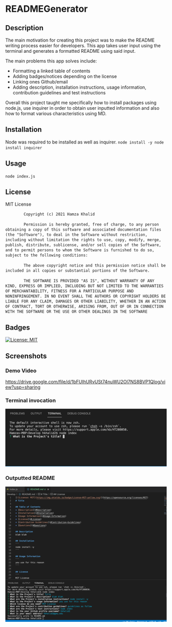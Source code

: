 # READMEGenerator

## Description
The main motivation for creating this project was to make the README writing process easier for developers. This app takes user input using the terminal and generates a formatted README using said input. 

The main problems this app solves include:
* Formatting a linked table of contents 
* Adding badges/notices depending on the license 
* Linking ones Github/email 
* Adding description, installation instructions, usage information, contribution guidelines and test instructions

Overall this project taught me specifically how to install packages using node.js, use inquirer in order to obtain user inputted information and also how to format various characteristics using MD. 

## Installation
Node was required to be installed as well as inquirer.
``node install -y
  node install inquirer``

## Usage
``node index.js``

## License 
MIT License

            Copyright (c) 2021 Hamza Khalid
            
            Permission is hereby granted, free of charge, to any person obtaining a copy of this software and associated documentation files (the "Software"), to deal in the Software without restriction, including without limitation the rights to use, copy, modify, merge, publish, distribute, sublicense, and/or sell copies of the Software, and to permit persons to whom the Software is furnished to do so, subject to the following conditions:
            
            The above copyright notice and this permission notice shall be included in all copies or substantial portions of the Software.
            
            THE SOFTWARE IS PROVIDED "AS IS", WITHOUT WARRANTY OF ANY KIND, EXPRESS OR IMPLIED, INCLUDING BUT NOT LIMITED TO THE WARRANTIES OF MERCHANTABILITY, FITNESS FOR A PARTICULAR PURPOSE AND NONINFRINGEMENT. IN NO EVENT SHALL THE AUTHORS OR COPYRIGHT HOLDERS BE LIABLE FOR ANY CLAIM, DAMAGES OR OTHER LIABILITY, WHETHER IN AN ACTION OF CONTRACT, TORT OR OTHERWISE, ARISING FROM, OUT OF OR IN CONNECTION WITH THE SOFTWARE OR THE USE OR OTHER DEALINGS IN THE SOFTWARE
            
## Badges
[![License: MIT](https://img.shields.io/badge/License-MIT-yellow.svg)](https://opensource.org/licenses/MIT)

## Screenshots
### Demo Video
https://drive.google.com/file/d/1bFUIhURvUSt74nuWU2Ol7NS8BVP1QIog/view?usp=sharing
### Terminal invocation
![](console.png)
### Outputted README
![](generatedREADME.png)
